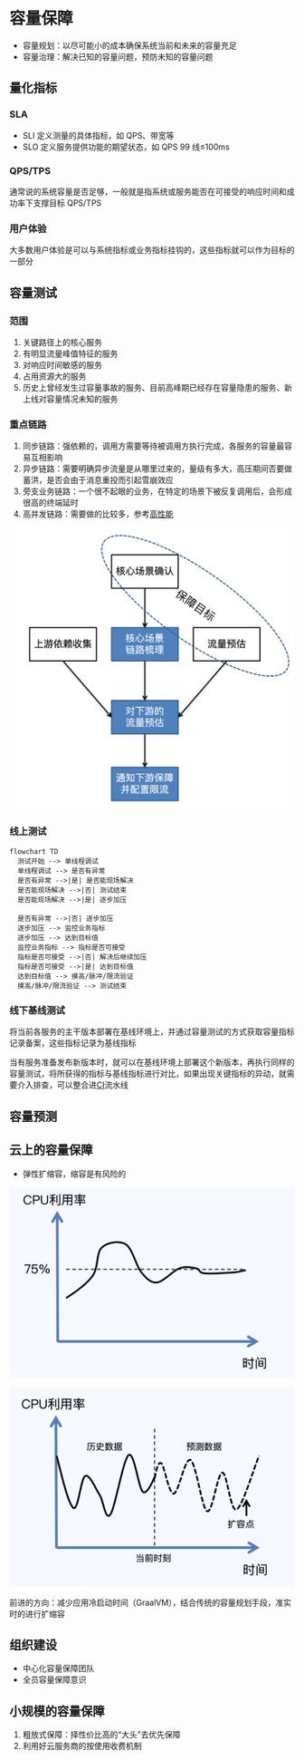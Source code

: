 # 容量保障

- 容量规划：以尽可能小的成本确保系统当前和未来的容量充足
- 容量治理：解决已知的容量问题，预防未知的容量问题

## 量化指标

### SLA

- SLI 定义测量的具体指标，如 QPS、带宽等
- SLO 定义服务提供功能的期望状态，如 QPS 99 线≤100ms

### QPS/TPS

通常说的系统容量是否足够，一般就是指系统或服务能否在可接受的响应时间和成功率下支撑目标 QPS/TPS

### 用户体验

大多数用户体验是可以与系统指标或业务指标挂钩的，这些指标就可以作为目标的一部分

## 容量测试

### 范围

1. 关键路径上的核心服务
2. 有明显流量峰值特征的服务
3. 对响应时间敏感的服务
4. 占用资源大的服务
5. 历史上曾经发生过容量事故的服务、目前高峰期已经存在容量隐患的服务、新上线对容量情况未知的服务

### 重点链路

1. 同步链路：强依赖的，调用方需要等待被调用方执行完成，各服务的容量最容易互相影响
2. 异步链路：需要明确异步流量是从哪里过来的，量级有多大，高压期间否要做蓄洪，是否会由于消息重投而引起雪崩效应
3. 旁支业务链路：一个很不起眼的业务，在特定的场景下被反复调用后，会形成很高的终端延时
4. 高并发链路：需要做的比较多，参考[高性能](/软件工程/架构/系统设计/高并发.md)

![2022719111617](/assets/2022719111617.webp)

### 线上测试

```mermaid
flowchart TD
  测试开始 --> 单线程调试
  单线程调试 --> 是否有异常
  是否有异常 -->|是| 是否能现场解决
  是否能现场解决 -->|否| 测试结束
  是否能现场解决 -->|是| 逐步加压

  是否有异常 -->|否| 逐步加压
  逐步加压 --> 监控业务指标
  逐步加压 --> 达到目标值
  监控业务指标 --> 指标是否可接受
  指标是否可接受 -->|否| 解决后继续加压
  指标是否可接受 -->|是| 达到目标值
  达到目标值 --> 摸高/脉冲/限流验证
  摸高/脉冲/限流验证 --> 测试结束
```

### 线下基线测试

将当前各服务的主干版本部署在基线环境上，并通过容量测试的方式获取容量指标记录备案，这些指标记录为基线指标

当有服务准备发布新版本时，就可以在基线环境上部署这个新版本，再执行同样的容量测试，将所获得的指标与基线指标进行对比，如果出现关键指标的异动，就需要介入排查，可以整合进[CI](/运维/持续集成.md)流水线

## 容量预测

## 云上的容量保障

- 弹性扩缩容，缩容是有风险的

![动态伸缩](/assets/2022718155631.webp)

![预测伸缩](/assets/2022718155652.webp)

前进的方向：减少应用冷启动时间（GraalVM），结合传统的容量规划手段，准实时的进行扩缩容

## 组织建设

- 中心化容量保障团队
- 全员容量保障意识

## 小规模的容量保障

1. 粗放式保障：择性价比高的“大头”去优先保障
2. 利用好云服务商的按使用收费机制
